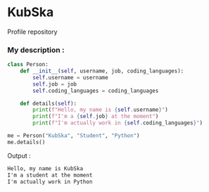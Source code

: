 <!--
**SkalkaJ/SkalkaJ** is a ✨ _special_ ✨ repository because its `README.md` (this file) appears on your GitHub profile.

Here are some ideas to get you started:

- 🔭 I’m currently working on ...
- 🌱 I’m currently learning ...
- 👯 I’m looking to collaborate on ...
- 🤔 I’m looking for help with ...
- 💬 Ask me about ...
- 📫 How to reach me: ...
- 😄 Pronouns: ...
- ⚡ Fun fact: ...
-->

# KubSka
Profile repository

### My description :
```python
class Person:
    def __init__(self, username, job, coding_languages):
        self.username = username
        self.job = job
        self.coding_languages = coding_languages

    def details(self):
        print(f"Hello, my name is {self.username}")
        print(f"I'm a {self.job} at the moment")
        print(f"I'm actually work in {self.coding_languages}")

me = Person("KubSka", "Student", "Python")
me.details()
```
Output :
```txt
Hello, my name is KubSka
I'm a student at the moment
I'm actually work in Python
```
